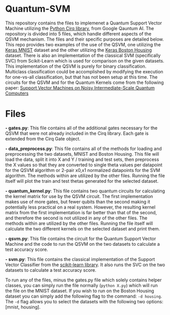 # Quantum-SVM

This repository contains the files to implemenet a Quantum Support Vector Machine utilizing the [Python Cirq library](https://quantumai.google/cirq), from Google Qauntum AI.
The repository is divided into 5 files, which handle different aspects of the QSVM mechanism. The files and their specific purposes are detailed below. 
This repo provides two examples of the use of the QSVM, one utilizing the [Keras MNIST](https://keras.io/api/datasets/mnist/) dataset and the other utilizing the [Keras Boston Housing](https://keras.io/api/datasets/boston_housing/) dataset. 
There is also an implementation of the classical SVM (specifically SVC) from Scikit-Learn which is used for comparison on the given datasets.
This implementation of the QSVM is purely for binary classification. Multiclass classification could be accomplished by modifying the execution for one-vs-all classification, but that has not been setup at this time.
The circuits for the QSVM and for the Quantum Kernels come from the following paper: [Support Vector Machines on Noisy Intermediate-Scale Quantum Computers](http://www.diva-portal.org/smash/get/diva2:1381355/FULLTEXT01.pdf)

# Files

**- gates.py**: This file contains all of the additional gates necessary for the QSVM that were not already included in the Cirq library. Each gate is extended from the Cirq Gate object.

**- data_preprocess.py**: This file contains all of the methods for loading and preprocessing the two datasets, MNIST and Boston Housing. This file will load the data, split it into X and Y / training and test sets, then preprocess the X values so that they are converted to single theta values per datapoint for the QSVM algorithm or 2-pair x0,x1 normalized datapoints for the SVM algorithm. The methods within are utilized by the other files. Running the file itself will plot the train and test thetas generated for the selected dataset.

**- quantum_kernel.py**: This file contains two quantum circuits for calculating the kernel matrix for use by the QSVM circuit. The first implementation makes use of more gates, but fewer qubits than the second making it potentially less practical on a real system. However, the resulting kernel matrix from the first implementation is far better than that of the second, and therefore the second is not utilized in any of the other files. The methods within are utilized by the other files. Running the file itself will calculate the two different kernels on the selected dataset and print them.

**- qsvm.py**: This file contains the circuit for the Quantum Support Vector Machine and the code to run the QSVM on the two datasets to calculate a test accuracy score.

**- svm.py**: This file contains the classical implementation of the Support Vector Classifier from the [scikit-learn library](https://scikit-learn.org/stable/modules/generated/sklearn.svm.SVC.html). It also runs the SVC on the two datasets to calculate a test accuracy score. 

To run any of the files, minus the gates.py file which solely contains helper classes, you can simply run the file normally (`python X.py`) which will run the file on the MNIST dataset. If you wish to run on the Boston Housing dataset you can simply add the following flag to the command: `-d housing`. The `-d` flag allows you to select the datasets with the following two options: [mnist, housing].
